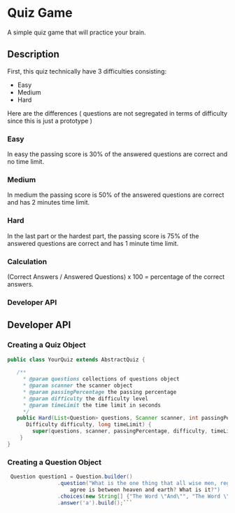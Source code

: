 # Quiz Game

A simple quiz game that will practice your brain.

## Description

First, this quiz technically have 3 difficulties consisting:

 * Easy
 * Medium
 * Hard

Here are the differences ( questions are not segregated in terms of difficulty since this is just a prototype )

### **Easy**

In easy the passing score is 30% of the answered questions are correct and no time limit.

### **Medium**

In medium the passing score is 50% of the answered questions are correct and has 2 minutes time limit.

### **Hard**

In the last part or the hardest part, the passing score is 75% of the answered questions are correct and has 1 minute time limit.

### **Calculation**

(Correct Answers / Answered Questions) x 100 = percentage of the correct answers.

### **Developer API**

## Developer API

### **Creating a Quiz Object**

```java
public class YourQuiz extends AbstractQuiz {
    
   /**
     * @param questions collections of questions object
     * @param scanner the scanner object
     * @param passingPercentage the passing percentage
     * @param difficulty the difficulty level
     * @param timeLimit the time limit in seconds
     */
   public Hard(List<Question> questions, Scanner scanner, int passingPercentage,
      Difficulty difficulty, long timeLimit) {
        super(questions, scanner, passingPercentage, difficulty, timeLimit);
    }
}
```

### **Creating a Question Object**
```java
 Question question1 = Question.builder()
                .question("What is the one thing that all wise men, regardless of their religion or politics,
                    agree is between heaven and earth? What is it?")
                .choices(new String[] {"The Word \"And\"", "The Word \"Or\"", "The Word \"Cool\""})
                .answer('a').build();```
